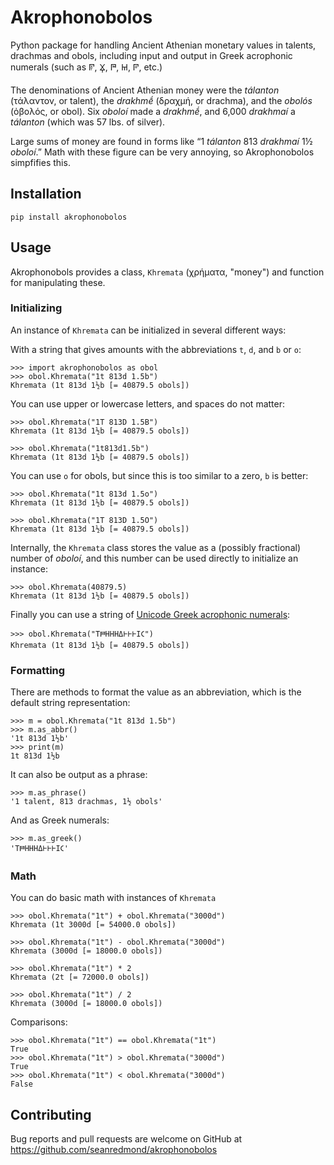 # Akrophonobolos

Python package for handling Ancient Athenian monetary values in
talents, drachmas and obols, including input and output in Greek
acrophonic numerals (such as 𐅎, 𐅍, 𐅌, 𐅋, 𐅊, etc.)

The denominations of Ancient Athenian money were the _tálanton_
(τάλαντον, or talent), the _drakhmḗ_ (δραχμή, or drachma), and the
_obolós_ (ὀβολός, or obol). Six _oboloí_ made a _drakhmḗ_, and 6,000
_drakhmaí_ a _tálanton_ (which was 57 lbs. of silver).

Large sums of money are found in forms like “1 _tálanton_ 813
_drakhmaí_ 1½ _oboloí_.” Math with these figure can be very annoying,
so Akrophonobolos simpfifies this.

## Installation

    pip install akrophonobolos
    
## Usage

Akrophonobols provides a class, `Khremata` (χρήματα, "money") and function for manipulating these.

### Initializing

An instance of `Khremata` can be initialized in several different ways:

With a string that gives amounts with the abbreviations `t`, `d`, and
`b` or `o`:

    >>> import akrophonobolos as obol
    >>> obol.Khremata("1t 813d 1.5b")
    Khremata (1t 813d 1½b [= 40879.5 obols])

You can use upper or lowercase letters, and spaces do not matter:

    >>> obol.Khremata("1T 813D 1.5B")
    Khremata (1t 813d 1½b [= 40879.5 obols])

    >>> obol.Khremata("1t813d1.5b")
    Khremata (1t 813d 1½b [= 40879.5 obols])
    
You can use `o` for obols, but since this is too similar to a zero, `b` is better:

    >>> obol.Khremata("1t 813d 1.5o")
    Khremata (1t 813d 1½b [= 40879.5 obols])

    >>> obol.Khremata("1T 813D 1.5O")
    Khremata (1t 813d 1½b [= 40879.5 obols])
	
Internally, the `Khremata` class stores the value as a (possibly
fractional) number of _oboloí_, and this number can be used directly
to initialize an instance:

    >>> obol.Khremata(40879.5)
    Khremata (1t 813d 1½b [= 40879.5 obols])
	
Finally you can use a string of [Unicode Greek acrophonic numerals](https://en.wikipedia.org/wiki/Ancient_Greek_Numbers_(Unicode_block)):

    >>> obol.Khremata("Τ𐅅ΗΗΗΔ𐅂𐅂𐅂Ι𐅁")
    Khremata (1t 813d 1½b [= 40879.5 obols])
    
### Formatting

There are methods to format the value as an abbreviation, which is the default string representation:

    >>> m = obol.Khremata("1t 813d 1.5b")
    >>> m.as_abbr()
    '1t 813d 1½b'
    >>> print(m)
    1t 813d 1½b
    
It can also be output as a phrase:

    >>> m.as_phrase()
    '1 talent, 813 drachmas, 1½ obols'
    
And as Greek numerals:

    >>> m.as_greek()
    'Τ𐅅ΗΗΗΔ𐅂𐅂𐅂Ι𐅁'
    
### Math

You can do basic math with instances of `Khremata`

    >>> obol.Khremata("1t") + obol.Khremata("3000d")
    Khremata (1t 3000d [= 54000.0 obols])
    
    >>> obol.Khremata("1t") - obol.Khremata("3000d")
    Khremata (3000d [= 18000.0 obols])
    
    >>> obol.Khremata("1t") * 2
    Khremata (2t [= 72000.0 obols])
    
    >>> obol.Khremata("1t") / 2
    Khremata (3000d [= 18000.0 obols])

Comparisons:

    >>> obol.Khremata("1t") == obol.Khremata("1t")
    True
    >>> obol.Khremata("1t") > obol.Khremata("3000d")
    True
    >>> obol.Khremata("1t") < obol.Khremata("3000d")
    False
        
## Contributing

Bug reports and pull requests are welcome on GitHub at https://github.com/seanredmond/akrophonobolos


